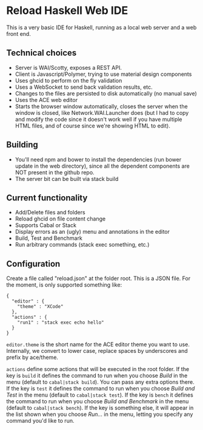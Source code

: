 # Reload Haskell Web IDE

This is a very basic IDE for Haskell, running as a local web server and a web front end.

## Technical choices

- Server is WAI/Scotty, exposes a REST API.
- Client is Javascript/Polymer, trying to use material design components
- Uses ghcid to perform on the fly validation
- Uses a WebSocket to send back validation results, etc.
- Changes to the files are persisted to disk automatically (no manual save)
- Uses the ACE web editor
- Starts the browser window automatically, closes the server when the window is closed, like Network.WAI.Launcher does (but I had to copy and modify the code since it doesn't work well if you have multiple HTML files, and of course since we're showing HTML to edit).

## Building

- You'll need npm and bower to install the dependencies (run bower update in the web directory), since all the dependent components are NOT present in the github repo.
- The server bit can be built via stack build

## Current functionality

- Add/Delete files and folders
- Reload ghcid on file content change
- Supports Cabal or Stack
- Display errors as an (ugly) menu and annotations in the editor
- Build, Test and Benchmark
- Run arbitrary commands (stack exec something, etc.)

## Configuration

Create a file called "reload.json" at the folder root. This is a JSON file. For the moment, is only supported something like:

```
{
  "editor" : {
    "theme" : "XCode"
  },
  "actions" : {
    "run1" : "stack exec echo hello"
  }
}
```

`editor.theme` is the short name for the ACE editor theme you want to use. Internally, we convert to lower case, replace spaces by underscores and prefix by ace/theme.

`actions` define some actions that will be executed in the root folder. If the key is `build` it defines the command to run when you choose *Build* in the menu (default to `cabal|stack build`). You can pass any extra options there.
If the key is `test` it defines the command to run when you choose *Build and Test* in the menu (default to `cabal|stack test`).
If the key is `bench` it defines the command to run when you choose *Build and Benchmark* in the menu (default to `cabal|stack bench`).
If the key is something else, it will appear in the list shown when you choose *Run...* in the menu, letting you specify any command you'd like to run.
